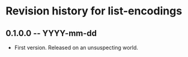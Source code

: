 # Revision history for list-encodings

## 0.1.0.0 -- YYYY-mm-dd

* First version. Released on an unsuspecting world.
